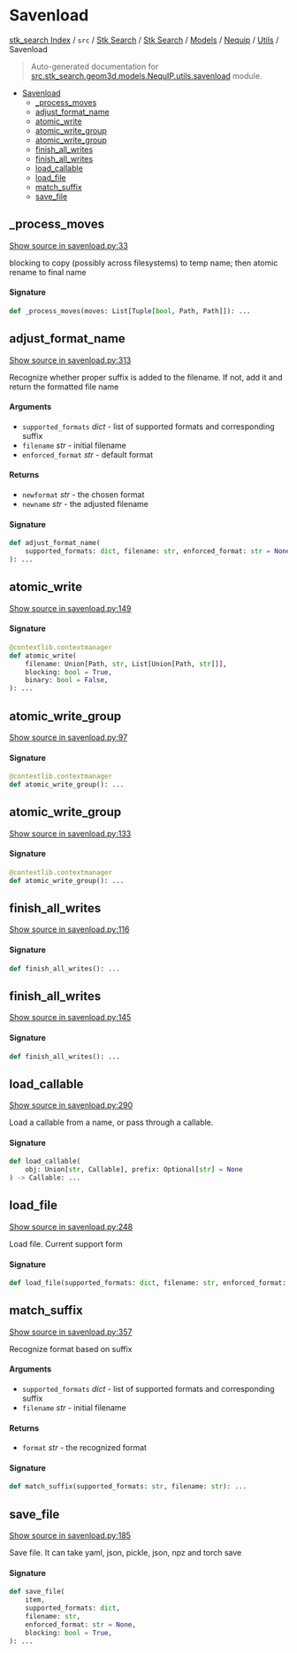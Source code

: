 # Savenload

[stk_search Index](../../../../../../README.md#stk_search-index) / `src` / [Stk Search](../../../../index.md#stk-search) / [Stk Search](../../../../index.md#stk-search) / [Models](../../index.md#models) / [Nequip](../index.md#nequip) / [Utils](./index.md#utils) / Savenload

> Auto-generated documentation for [src.stk_search.geom3d.models.NequIP.utils.savenload](https://github.com/mohammedazzouzi15/STK_search/blob/main/src/stk_search/geom3d/models/NequIP/utils/savenload.py) module.

- [Savenload](#savenload)
  - [_process_moves](#_process_moves)
  - [adjust_format_name](#adjust_format_name)
  - [atomic_write](#atomic_write)
  - [atomic_write_group](#atomic_write_group)
  - [atomic_write_group](#atomic_write_group-1)
  - [finish_all_writes](#finish_all_writes)
  - [finish_all_writes](#finish_all_writes-1)
  - [load_callable](#load_callable)
  - [load_file](#load_file)
  - [match_suffix](#match_suffix)
  - [save_file](#save_file)

## _process_moves

[Show source in savenload.py:33](https://github.com/mohammedazzouzi15/STK_search/blob/main/src/stk_search/geom3d/models/NequIP/utils/savenload.py#L33)

blocking to copy (possibly across filesystems) to temp name; then atomic rename to final name

#### Signature

```python
def _process_moves(moves: List[Tuple[bool, Path, Path]]): ...
```



## adjust_format_name

[Show source in savenload.py:313](https://github.com/mohammedazzouzi15/STK_search/blob/main/src/stk_search/geom3d/models/NequIP/utils/savenload.py#L313)

Recognize whether proper suffix is added to the filename.
If not, add it and return the formatted file name

#### Arguments

- `supported_formats` *dict* - list of supported formats and corresponding suffix
- `filename` *str* - initial filename
- `enforced_format` *str* - default format

#### Returns

- `newformat` *str* - the chosen format
- `newname` *str* - the adjusted filename

#### Signature

```python
def adjust_format_name(
    supported_formats: dict, filename: str, enforced_format: str = None
): ...
```



## atomic_write

[Show source in savenload.py:149](https://github.com/mohammedazzouzi15/STK_search/blob/main/src/stk_search/geom3d/models/NequIP/utils/savenload.py#L149)

#### Signature

```python
@contextlib.contextmanager
def atomic_write(
    filename: Union[Path, str, List[Union[Path, str]]],
    blocking: bool = True,
    binary: bool = False,
): ...
```



## atomic_write_group

[Show source in savenload.py:97](https://github.com/mohammedazzouzi15/STK_search/blob/main/src/stk_search/geom3d/models/NequIP/utils/savenload.py#L97)

#### Signature

```python
@contextlib.contextmanager
def atomic_write_group(): ...
```



## atomic_write_group

[Show source in savenload.py:133](https://github.com/mohammedazzouzi15/STK_search/blob/main/src/stk_search/geom3d/models/NequIP/utils/savenload.py#L133)

#### Signature

```python
@contextlib.contextmanager
def atomic_write_group(): ...
```



## finish_all_writes

[Show source in savenload.py:116](https://github.com/mohammedazzouzi15/STK_search/blob/main/src/stk_search/geom3d/models/NequIP/utils/savenload.py#L116)

#### Signature

```python
def finish_all_writes(): ...
```



## finish_all_writes

[Show source in savenload.py:145](https://github.com/mohammedazzouzi15/STK_search/blob/main/src/stk_search/geom3d/models/NequIP/utils/savenload.py#L145)

#### Signature

```python
def finish_all_writes(): ...
```



## load_callable

[Show source in savenload.py:290](https://github.com/mohammedazzouzi15/STK_search/blob/main/src/stk_search/geom3d/models/NequIP/utils/savenload.py#L290)

Load a callable from a name, or pass through a callable.

#### Signature

```python
def load_callable(
    obj: Union[str, Callable], prefix: Optional[str] = None
) -> Callable: ...
```



## load_file

[Show source in savenload.py:248](https://github.com/mohammedazzouzi15/STK_search/blob/main/src/stk_search/geom3d/models/NequIP/utils/savenload.py#L248)

Load file. Current support form

#### Signature

```python
def load_file(supported_formats: dict, filename: str, enforced_format: str = None): ...
```



## match_suffix

[Show source in savenload.py:357](https://github.com/mohammedazzouzi15/STK_search/blob/main/src/stk_search/geom3d/models/NequIP/utils/savenload.py#L357)

Recognize format based on suffix

#### Arguments

- `supported_formats` *dict* - list of supported formats and corresponding suffix
- `filename` *str* - initial filename

#### Returns

- `format` *str* - the recognized format

#### Signature

```python
def match_suffix(supported_formats: str, filename: str): ...
```



## save_file

[Show source in savenload.py:185](https://github.com/mohammedazzouzi15/STK_search/blob/main/src/stk_search/geom3d/models/NequIP/utils/savenload.py#L185)

Save file. It can take yaml, json, pickle, json, npz and torch save

#### Signature

```python
def save_file(
    item,
    supported_formats: dict,
    filename: str,
    enforced_format: str = None,
    blocking: bool = True,
): ...
```